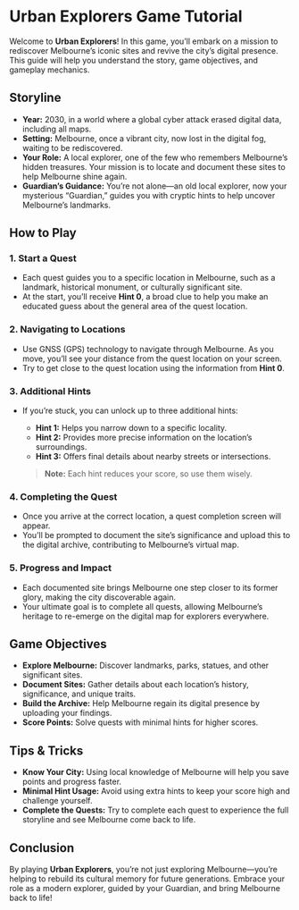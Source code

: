 # Urban Explorers Game Tutorial

Welcome to **Urban Explorers**! In this game, you’ll embark on a mission to rediscover Melbourne’s iconic sites and revive the city’s digital presence. This guide will help you understand the story, game objectives, and gameplay mechanics.

## Storyline

- **Year:** 2030, in a world where a global cyber attack erased digital data, including all maps.
- **Setting:** Melbourne, once a vibrant city, now lost in the digital fog, waiting to be rediscovered.
- **Your Role:** A local explorer, one of the few who remembers Melbourne’s hidden treasures. Your mission is to locate and document these sites to help Melbourne shine again.
- **Guardian’s Guidance:** You’re not alone—an old local explorer, now your mysterious “Guardian,” guides you with cryptic hints to help uncover Melbourne’s landmarks.

## How to Play

### 1. Start a Quest
- Each quest guides you to a specific location in Melbourne, such as a landmark, historical monument, or culturally significant site.
- At the start, you’ll receive **Hint 0**, a broad clue to help you make an educated guess about the general area of the quest location.

### 2. Navigating to Locations
- Use GNSS (GPS) technology to navigate through Melbourne. As you move, you’ll see your distance from the quest location on your screen.
- Try to get close to the quest location using the information from **Hint 0**.

### 3. Additional Hints
- If you’re stuck, you can unlock up to three additional hints:
  - **Hint 1:** Helps you narrow down to a specific locality.
  - **Hint 2:** Provides more precise information on the location’s surroundings.
  - **Hint 3:** Offers final details about nearby streets or intersections.

  > **Note:** Each hint reduces your score, so use them wisely.

### 4. Completing the Quest
- Once you arrive at the correct location, a quest completion screen will appear.
- You’ll be prompted to document the site’s significance and upload this to the digital archive, contributing to Melbourne’s virtual map.

### 5. Progress and Impact
- Each documented site brings Melbourne one step closer to its former glory, making the city discoverable again.
- Your ultimate goal is to complete all quests, allowing Melbourne’s heritage to re-emerge on the digital map for explorers everywhere.

## Game Objectives

- **Explore Melbourne:** Discover landmarks, parks, statues, and other significant sites.
- **Document Sites:** Gather details about each location’s history, significance, and unique traits.
- **Build the Archive:** Help Melbourne regain its digital presence by uploading your findings.
- **Score Points:** Solve quests with minimal hints for higher scores.

## Tips & Tricks

- **Know Your City:** Using local knowledge of Melbourne will help you save points and progress faster.
- **Minimal Hint Usage:** Avoid using extra hints to keep your score high and challenge yourself.
- **Complete the Quests:** Try to complete each quest to experience the full storyline and see Melbourne come back to life.

## Conclusion

By playing **Urban Explorers**, you’re not just exploring Melbourne—you’re helping to rebuild its cultural memory for future generations. Embrace your role as a modern explorer, guided by your Guardian, and bring Melbourne back to life!
